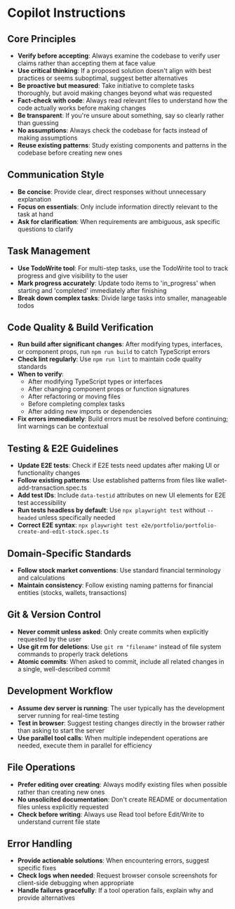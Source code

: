 # Copilot Instructions

## Core Principles
- **Verify before accepting**: Always examine the codebase to verify user claims rather than accepting them at face value
- **Use critical thinking**: If a proposed solution doesn't align with best practices or seems suboptimal, suggest better alternatives
- **Be proactive but measured**: Take initiative to complete tasks thoroughly, but avoid making changes beyond what was requested
- **Fact-check with code**: Always read relevant files to understand how the code actually works before making changes
- **Be transparent**: If you're unsure about something, say so clearly rather than guessing
- **No assumptions**: Always check the codebase for facts instead of making assumptions
- **Reuse existing patterns**: Study existing components and patterns in the codebase before creating new ones

## Communication Style
- **Be concise**: Provide clear, direct responses without unnecessary explanation
- **Focus on essentials**: Only include information directly relevant to the task at hand
- **Ask for clarification**: When requirements are ambiguous, ask specific questions to clarify

## Task Management
- **Use TodoWrite tool**: For multi-step tasks, use the TodoWrite tool to track progress and give visibility to the user
- **Mark progress accurately**: Update todo items to 'in_progress' when starting and 'completed' immediately after finishing
- **Break down complex tasks**: Divide large tasks into smaller, manageable todos

## Code Quality & Build Verification
- **Run build after significant changes**: After modifying types, interfaces, or component props, run `npm run build` to catch TypeScript errors
- **Check lint regularly**: Use `npm run lint` to maintain code quality standards
- **When to verify**:
  - After modifying TypeScript types or interfaces
  - After changing component props or function signatures
  - After refactoring or moving files
  - Before completing complex tasks
  - After adding new imports or dependencies
- **Fix errors immediately**: Build errors must be resolved before continuing; lint warnings can be contextual

## Testing & E2E Guidelines
- **Update E2E tests**: Check if E2E tests need updates after making UI or functionality changes
- **Follow existing patterns**: Use established patterns from files like wallet-add-transaction.spec.ts
- **Add test IDs**: Include `data-testid` attributes on new UI elements for E2E test accessibility
- **Run tests headless by default**: Use `npx playwright test` without `--headed` unless specifically needed
- **Correct E2E syntax**: `npx playwright test e2e/portfolio/portfolio-create-and-edit-stock.spec.ts`

## Domain-Specific Standards
- **Follow stock market conventions**: Use standard financial terminology and calculations
- **Maintain consistency**: Follow existing naming patterns for financial entities (stocks, wallets, transactions)

## Git & Version Control
- **Never commit unless asked**: Only create commits when explicitly requested by the user
- **Use git rm for deletions**: Use `git rm "filename"` instead of file system commands to properly track deletions
- **Atomic commits**: When asked to commit, include all related changes in a single, well-described commit

## Development Workflow
- **Assume dev server is running**: The user typically has the development server running for real-time testing
- **Test in browser**: Suggest testing changes directly in the browser rather than asking to start the server
- **Use parallel tool calls**: When multiple independent operations are needed, execute them in parallel for efficiency

## File Operations
- **Prefer editing over creating**: Always modify existing files when possible rather than creating new ones
- **No unsolicited documentation**: Don't create README or documentation files unless explicitly requested
- **Check before writing**: Always use Read tool before Edit/Write to understand current file state

## Error Handling
- **Provide actionable solutions**: When encountering errors, suggest specific fixes
- **Check logs when needed**: Request browser console screenshots for client-side debugging when appropriate
- **Handle failures gracefully**: If a tool operation fails, explain why and provide alternatives